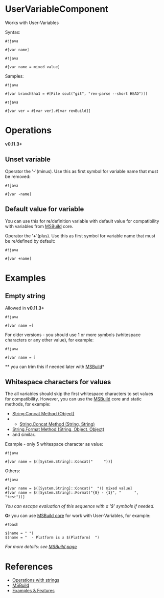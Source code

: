 # UserVariableComponent #

Works with User-Variables

Syntax:
```
#!java

#[var name]
```

```
#!java

#[var name = mixed value]
```

Samples:
```
#!java

#[var branchSha1 = #[File sout("git", "rev-parse --short HEAD")]]
```
```
#!java

#[var ver = #[var ver].#[var revBuild]]
```

# Operations

**v0.11.3+**

## Unset variable

Operator the '**-**'(minus). Use this as first symbol for variable name that must be removed:

```
#!java

#[var -name]
```

## Default value for variable

You can use this for re/definition variable with default value for compatibility with variables from [MSBuild](../../MSBuild) core.

Operator the '**+**'(plus). Use this as first symbol for variable name that must be re/defined by default:
```
#!java

#[var +name]
```


# Examples

## Empty string

Allowed in **v0.11.3+**
```
#!java

#[var name =]
```

For older versions - you should use 1 or more symbols (whitespace characters or any other value), for example:
```
#!java

#[var name = ]
```
** you can trim this if needed later with [MSBuild](../../MSBuild)*

## Whitespace characters for values

The all variables should skip the first whitespace characters to set values for compatibility. However, you can use the [MSBuild](../../MSBuild) core and static methods, for example:

* [String.Concat Method (Object)](https://msdn.microsoft.com/en-us/library/khca9w90%28v=vs.100%29.aspx)
* * [String.Concat Method (String, String)](https://msdn.microsoft.com/en-us/library/a6d350wd%28v=vs.100%29.aspx)
* [String.Format Method (String, Object, Object)](https://msdn.microsoft.com/en-us/library/zf3d0ccc%28v=vs.100%29.aspx)
* and similar..

Example - only 5 whitespace character as value:
```
#!java

#[var name = $([System.String]::Concat("     "))]
```

Others:
```
#!java

#[var name = $([System.String]::Concat("  ")) mixed value]
#[var name = $([System.String]::Format("{0} - {1}", "      ", "test"))]
```

*You can escape evaluation of this sequence with a '$' symbols if needed.*

**Or** you can use [MSBuild core](../../MSBuild) for work with User-Variables, for example:

```
#!bash

$(name = " ")
$(name = "  - Platform is a $(Platform)  ")
```
*For more details: see [MSBuild page](../../MSBuild)*

# References

* [Operations with strings](../../../Features/Strings)
* [MSBuild](../../MSBuild)
* [Examples & Features](../../../Examples)
